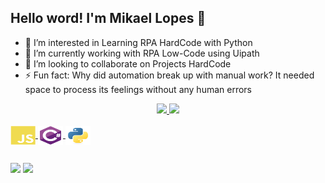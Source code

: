 ## Hello word! I'm Mikael Lopes 👋

- 🤖 I’m interested in Learning RPA HardCode with Python
- 🌱 I’m currently working with RPA Low-Code using Uipath
- 💞️ I’m looking to collaborate on Projects HardCode
- ⚡ Fun fact: Why did automation break up with manual work? It needed space to process its feelings without any human errors

<div align="center">
  <a href="https://github.com/MikaelL0pes">
  <img height="160em" src="https://github-readme-stats.vercel.app/api?username=MikaelL0pes&show_icons=true&theme=dark&include_all_commits=true&count_private=false"/>
  <img height="160em" src="https://github-readme-stats.vercel.app/api/top-langs/?username=MikaelL0pes&layout=compact&langs_count=7&theme=dark"/>
  </div>

  <div style="display: inline_block"><br>
  <img align="center" alt="Rafa-Js" height="30" width="40" src="https://raw.githubusercontent.com/devicons/devicon/master/icons/javascript/javascript-plain.svg">
  <img align="center" alt="Rafa-Csharp" height="30" width="40" src="https://raw.githubusercontent.com/devicons/devicon/master/icons/csharp/csharp-original.svg">
   <img align="center" alt="Rafa-Python" height="30" width="40" src="https://raw.githubusercontent.com/devicons/devicon/master/icons/python/python-original.svg">

</div>
  
  
  ##
  
  
  <div> 
 
  
  <a href="https://www.linkedin.com/in/mikael-lopes-403487212/" target="_blank"><img src="https://img.shields.io/badge/-LinkedIn-%230077B5?style=for-the-badge&logo=linkedin&logoColor=white" target="_blank"></a>
  <a href = "mailto:mikaelslopesit@gmail.com"><img src="https://img.shields.io/badge/Gmail-D14836?style=for-the-badge&logo=gmail&logoColor=white" target="_blank"></a>
     
    
